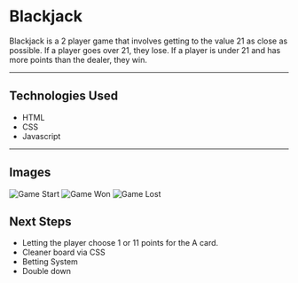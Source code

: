# Blackjack

Blackjack is a 2 player game that involves getting to the value 21 as close as possible. If a player goes over 21, they lose. If a player is under 21 and has more points than the dealer, they win.

---

## Technologies Used

- HTML
- CSS
- Javascript

---

## Images

![Game Start](images/blackjack-1.png)
![Game Won](images/blackjack-2.png)
![Game Lost](images/blackjack-3.png)

## Next Steps

- Letting the player choose 1 or 11 points for the A card.
- Cleaner board via CSS
- Betting System
- Double down
